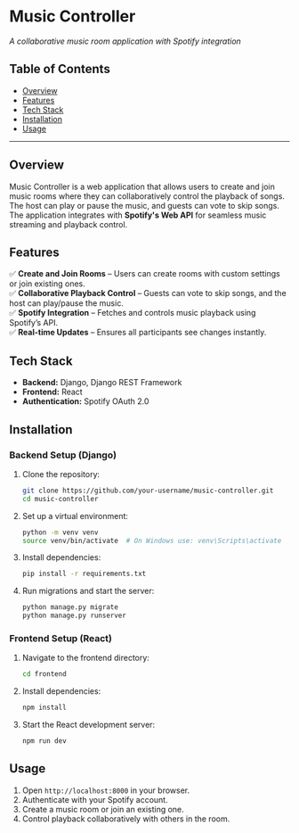 # Music Controller 
*A collaborative music room application with Spotify integration*

## Table of Contents  
- [Overview](#overview)  
- [Features](#features)  
- [Tech Stack](#tech-stack)  
- [Installation](#installation)  
- [Usage](#usage)  

---

## Overview  
Music Controller is a web application that allows users to create and join music rooms where they can collaboratively control the playback of songs. The host can play or pause the music, and guests can vote to skip songs. The application integrates with **Spotify's Web API** for seamless music streaming and playback control.

## Features  
✅ **Create and Join Rooms** – Users can create rooms with custom settings or join existing ones.  
✅ **Collaborative Playback Control** – Guests can vote to skip songs, and the host can play/pause the music.  
✅ **Spotify Integration** – Fetches and controls music playback using Spotify’s API.  
✅ **Real-time Updates** – Ensures all participants see changes instantly.  

## Tech Stack  
- **Backend:** Django, Django REST Framework  
- **Frontend:** React  
- **Authentication:** Spotify OAuth 2.0  

## Installation  

### Backend Setup (Django)  
1. Clone the repository:  
   ```sh
   git clone https://github.com/your-username/music-controller.git
   cd music-controller
   ```
2. Set up a virtual environment:  
   ```sh
   python -m venv venv
   source venv/bin/activate  # On Windows use: venv\Scripts\activate
   ```
3. Install dependencies:  
   ```sh
   pip install -r requirements.txt
   ```
4. Run migrations and start the server:  
   ```sh
   python manage.py migrate
   python manage.py runserver
   ```

### Frontend Setup (React)  
1. Navigate to the frontend directory:  
   ```sh
   cd frontend
   ```
2. Install dependencies:  
   ```sh
   npm install
   ```
3. Start the React development server:  
   ```sh
   npm run dev
   ```

## Usage  
1. Open `http://localhost:8000` in your browser.  
2. Authenticate with your Spotify account.  
3. Create a music room or join an existing one.  
4. Control playback collaboratively with others in the room.  
